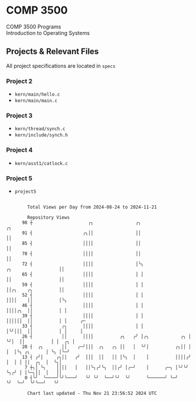 # COMP 3500
COMP 3500 Programs  
Introduction to Operating Systems  
## Projects & Relevant Files
All project specifications are located in `specs`
### Project 2
- `kern/main/hello.c`
- `kern/main/main.c`
### Project 3
- `kern/thread/synch.c`
- `kern/include/synch.h`
### Project 4
- `kern/asst1/catlock.c`
### Project 5
- `project5`

```

        Total Views per Day from 2024-08-24 to 2024-11-21

        Repository Views
      98 ┼                     ╭╮                ╭╮                                      ╭╮
      91 ┤                   ╭╮││                ││                                      ││
      85 ┤                   ││││                ││                                      ││
      78 ┤                   ││││                ││                                      ││
      72 ┤                   ││││                │╰╮                 ╭╮                  ││
      65 ┤                   ││││                │ │                 ││                  ││
      59 ┤                   ││││                │ │                 ││╭╮    ╭╮          ││
      52 ┤                   ││││                │ │                 ││││    ││          │╰╮
      46 ┤                   ││││                │ │                 ││││╭╮  ││          │ │
      39 ┤                   ││││                │ │                 ││││││  ││          │ │     ╭─
      33 ┤           ╭╮      ││││                │ │                 │╰╯│││  ││          │ │     │
      26 ┤           ││      ││││          ╭╮   ╭╯ │╭╮            ╭╮ │  ╰╯│  ││          │ │  ╭╮ │
      20 ┤  ╭╮       ││    ╭─╯│││  ╭╮   ╭╮ ││   │  ╰╯│          ╭╮││ │    │  │╰╮ ╭╮      │ ╰╮ │╰─╯
      13 ┤ ╭╯│     ╭╮││   ╭╯  │││  ││   ││ │╰╮  │    │          ││││╭╯    │  │ │ ││  ╭╮  │  ╰╮│
       7 ┼╮│ ╰╮    ││││   │   ││╰╮╭╯╰╮  ││╭╯ │╭─╯    │      ╭─╮ │╰╯╰╯     ╰╮╭╯ │ │╰─╮││  │   ││
       0 ┤╰╯  ╰────╯╰╯╰───╯   ╰╯ ╰╯  ╰──╯╰╯  ╰╯      ╰──────╯ ╰─╯          ╰╯  ╰─╯  ╰╯╰──╯   ╰╯

        Chart last updated - Thu Nov 21 23:56:52 2024 UTC
        
```
